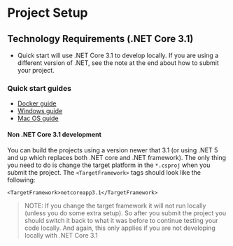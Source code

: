 # Project Setup

## Technology Requirements (.NET Core 3.1)
* Quick start will use .NET Core 3.1 to develop locally. If you are using a different version of .NET, see the note at the end about how to submit your project.

### Quick start guides

* [Docker guide](./projectGuides/Docker)
* [Windows guide](./projectGuides/Windows)
* [Mac OS guide](./projectGuides/Mac)


#### Non .NET Core 3.1 development
You can build the projects using a version newer that 3.1 (or using .NET 5 and up which replaces both .NET core and .NET framework). The only thing you need to do is change the target platform in the `*.csproj` when you submit the project. The `<TargetFramework>` tags should look like the following:
```
<TargetFramework>netcoreapp3.1</TargetFramework>
```

> NOTE: If you change the target framework it will not run locally (unless you do some extra setup). So after you submit the project you should switch it back to what it was before to continue testing your code locally. And again, this only applies if you are not developing locally with .NET Core 3.1
